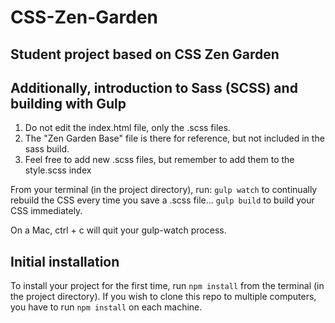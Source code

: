 # CSS-Zen-Garden

## Student project based on CSS Zen Garden
## Additionally, introduction to Sass (SCSS) and building with Gulp

1. Do not edit the index.html file, only the .scss files.
2. The "Zen Garden Base" file is there for reference, but not included in the sass build.
3. Feel free to add new .scss files, but remember to add them to the style.scss index

From your terminal (in the project directory), run:
`gulp watch` to continually rebuild the CSS every time you save a .scss file...
`gulp build` to build your CSS immediately.

On a Mac, ctrl + c will quit your gulp-watch process.

## Initial installation
To install your project for the first time, run `npm install` from the terminal (in the project directory). If you wish to clone this repo to multiple computers, you have to run `npm install` on each machine.
